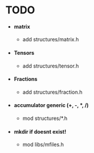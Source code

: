 # TODO

* #### matrix
    - add structures/matrix.h
* #### Tensors
    - add structures/tensor.h
* #### Fractions
    - add structures/fraction.h
* #### accumulator generic (\+, \-, \*, /)
    - mod structures/\*.h
* #### mkdir if doesnt exist!
    - mod libs/mfiles.h
